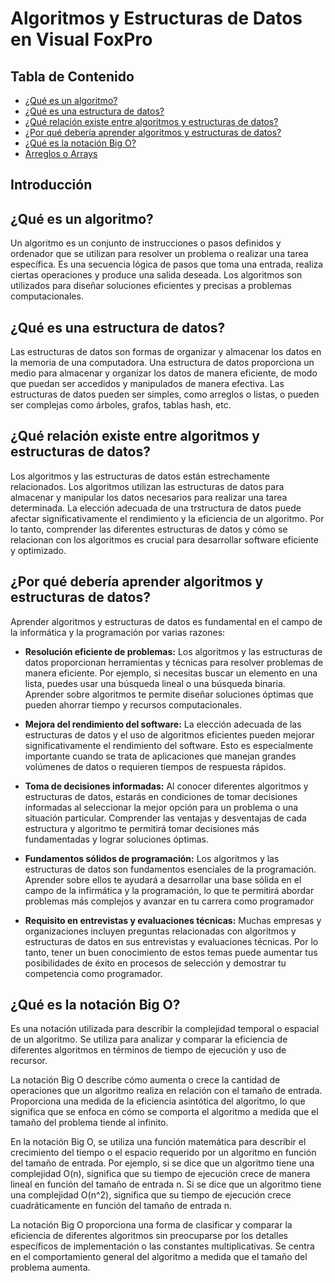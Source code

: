 # Algoritmos y Estructuras de Datos en Visual FoxPro

## Tabla de Contenido

- [¿Qué es un algoritmo?](#qué-es-un-algoritmo)
- [¿Qué es una estructura de datos?](#qué-es-una-estructura-de-datos)
- [¿Qué relación existe entre algoritmos y estructuras de datos?](#qué-relación-existe-entre-algoritmos-y-estructuras-de-datos)
- [¿Por qué debería aprender algoritmos y estructuras de datos?](#por-qué-debería-aprender-algoritmos-y-estructuras-de-datos)
- [¿Qué es la notación Big O?](#qué-es-la-notación-big-o)
- [Arreglos o Arrays](arrays.md)


## Introducción


## ¿Qué es un algoritmo?

Un algoritmo es un conjunto de instrucciones o pasos definidos y ordenador que se utilizan para resolver un problema o realizar una tarea específica. Es una secuencia lógica de pasos que toma una entrada, realiza ciertas operaciones y produce una salida deseada. Los algoritmos son utilizados para diseñar soluciones eficientes y precisas a problemas computacionales.

## ¿Qué es una estructura de datos?

Las estructuras de datos son formas de organizar y almacenar los datos en la memoria de una computadora. Una estructura de datos proporciona un medio para almacenar y organizar los datos de manera eficiente, de modo que puedan ser accedidos y manipulados de manera efectiva. Las estructuras de datos pueden ser simples, como arreglos o listas, o pueden ser complejas como árboles, grafos, tablas hash, etc.

## ¿Qué relación existe entre algoritmos y estructuras de datos?

Los algoritmos y las estructuras de datos están estrechamente relacionados. Los algoritmos utilizan las estructuras de datos para almacenar y manipular los datos necesarios para realizar una tarea determinada. La elección adecuada de una trstructura de datos puede afectar significativamente el rendimiento y la eficiencia de un algoritmo. Por lo tanto, comprender las diferentes estructuras de datos y cómo se relacionan con los algoritmos es crucial para desarrollar software eficiente y optimizado.

## ¿Por qué debería aprender algoritmos y estructuras de datos?

Aprender algoritmos y estructuras de datos es fundamental en el campo de la informática y la programación por varias razones:

- **Resolución eficiente de problemas:** Los algoritmos y las estructuras de datos proporcionan herramientas y técnicas para resolver problemas de manera eficiente. Por ejemplo, si necesitas buscar un elemento en una lista, puedes usar una búsqueda lineal o una búsqueda binaria. Aprender sobre algoritmos te permite diseñar soluciones óptimas que pueden ahorrar tiempo y recursos computacionales.

- **Mejora del rendimiento del software:** La elección adecuada de las estructuras de datos y el uso de algoritmos eficientes pueden mejorar significativamente el rendimiento del software. Esto es especialmente importante cuando se trata de aplicaciones que manejan grandes volúmenes de datos o requieren tiempos de respuesta rápidos.	

- **Toma de decisiones informadas:** Al conocer diferentes algoritmos y estructuras de datos, estarás en condiciones de tomar decisiones informadas al seleccionar la mejor opción para un problema o una situación particular. Comprender las ventajas y desventajas de cada estructura y algoritmo te permitirá tomar decisiones más fundamentadas y lograr soluciones óptimas.

- **Fundamentos sólidos de programación:** Los algoritmos y las estructuras de datos son fundamentos esenciales de la programación. Aprender sobre ellos te ayudará a desarrollar una base sólida en el campo de la infirmática y la programación, lo que te permitirá abordar problemas más complejos y avanzar en tu carrera como programador

- **Requisito en entrevistas y evaluaciones técnicas:** Muchas empresas y organizaciones incluyen preguntas relacionadas con algoritmos y estructuras de datos en sus entrevistas y evaluaciones técnicas. Por lo tanto, tener un buen conocimiento de estos temas puede aumentar tus posibilidades de éxito en procesos de selección y demostrar tu competencia como programador.

## ¿Qué es la notación Big O?

Es una notación utilizada para describir la complejidad temporal o espacial de un algoritmo. Se utiliza para analizar y comparar la eficiencia de diferentes algoritmos en términos de tiempo de ejecución y uso de recursor.

La notación Big O describe cómo aumenta o crece la cantidad de operaciones que un algoritmo realiza en relación con el tamaño de entrada. Proporciona una medida de la eficiencia asintótica del algoritmo, lo que significa que se enfoca en cómo se comporta el algoritmo a medida que el tamaño del problema tiende al infinito.

En la notación Big O, se utiliza una función matemática para describir el crecimiento del tiempo o el espacio requerido por un algoritmo en función del tamaño de entrada. Por ejemplo, si se dice que un algoritmo tiene una complejidad O(n), significa que su tiempo de ejecución crece de manera lineal en función del tamaño de entrada n. Si se dice que un algoritmo tiene una complejidad O(n^2), significa que su tiempo de ejecución crece cuadráticamente en función del tamaño de entrada n.

La notación Big O proporciona una forma de clasificar y comparar la eficiencia de diferentes algoritmos sin preocuparse por los detalles específicos de implementación o las constantes multiplicativas. Se centra en el comportamiento general del algoritmo a medida que el tamaño del problema aumenta.